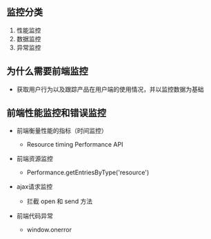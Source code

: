 ## 监控分类
1. 性能监控
2. 数据监控
3. 异常监控

## 为什么需要前端监控
- 获取用户行为以及跟踪产品在用户端的使用情况，并以监控数据为基础

## 前端性能监控和错误监控
- 前端衡量性能的指标（时间监控）
  - Resource timing Performance API

- 前端资源监控
  - Performance.getEntriesByType('resource')

- ajax请求监控
  - 拦截 open 和 send 方法

- 前端代码异常
  - window.onerror